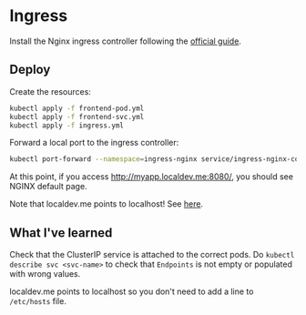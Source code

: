 # Ingress

Install the Nginx ingress controller following the [official guide](https://kubernetes.github.io/ingress-nginx/deploy/#quick-start).

## Deploy

Create the resources:

```bash
kubectl apply -f frontend-pod.yml
kubectl apply -f frontend-svc.yml
kubectl apply -f ingress.yml
```

Forward a local port to the ingress controller:

```bash
kubectl port-forward --namespace=ingress-nginx service/ingress-nginx-controller 8080:80
```

At this point, if you access http://myapp.localdev.me:8080/, you should see NGINX default page.

Note that localdev.me points to localhost! See [here](https://mxtoolbox.com/SuperTool.aspx?action=a%3ademo.localdev.me&run=toolpage).

## What I've learned

Check that the ClusterIP service is attached to the correct pods.
Do `kubectl describe svc <svc-name>` to check that `Endpoints` is not empty or populated with wrong values.

localdev.me points to localhost so you don't need to add a line to `/etc/hosts` file.